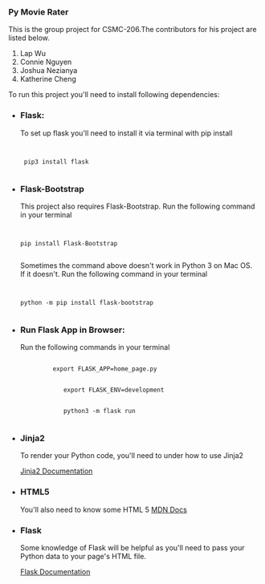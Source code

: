 <h3>Py Movie Rater</h3>
<div>
    <p>This is the group project for CSMC-206.The contributors for his project are listed below.</p>
    <ol>
        <li> Lap Wu </li>
        <li> Connie Nguyen</li>
        <li> Joshua Nezianya </li>
        <li> Katherine Cheng </li>
    </ol>
    <p>To run this project you'll need to install following dependencies: </p>
    <ul>
        <li><h3>Flask:</h3> 
            <p>To set up flask you'll need to install it via terminal with pip install
             </p>
        <code>
            <br> pip3 install flask 
        </code>
        </li>
        <li><h3>Flask-Bootstrap</h3>
            <p>This project also requires Flask-Bootstrap. Run the following command in  your terminal</p>
        <code>
            <br>pip install Flask-Bootstrap
        </code>
            <p>Sometimes the command above doesn't work in Python 3 on Mac OS. <br>If it doesn't. Run the following command in your terminal</p>
        <code>
            <br>python -m pip install flask-bootstrap
        </code>  
        </li>
        <li><h3>Run Flask App in Browser:</h3>
            <p>Run the following commands in your terminal</p>
        <code>  
         export FLASK_APP=home_page.py
         </code><br>
        <code> 
            export FLASK_ENV=development
        </code><br>
        <code>
            python3 -m flask run 
        </code>
        </li>
        <li> <h3>Jinja2 </h3>
            <p>To render your Python code, you'll need to under how to use Jinja2</p>
            <a href="https://jinja.palletsprojects.com/en/3.1.x/nativetypes/#examples" target="_blank">Jinja2 Documentation</a>
        </li>
        <li><h3>HTML5</h3>
            <p>You'll also need to know some HTML 5
            <a href="https://developer.mozilla.org/en-US/docs/Learn/HTML/Introduction_to_HTML/Getting_started" target="_blank">MDN Docs</a>
        </li>
        <li><h3>Flask</h3>
            <p>Some knowledge of Flask will be helpful as you'll need to pass your<br>
            Python data to your page's HTML file.</p>
            <a href="https://flask.palletsprojects.com/en/2.1.x/quickstart/#apis-with-json" target="_blank">Flask Documentation</a>
        </li>
    </ul>
 </div>


